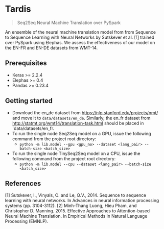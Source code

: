 # Tardis
> Seq2Seq Neural Machine Translation over PySpark

An ensemble of the neural machine translation model from from Sequence to Sequence Learning with Neural Networks by Sutskever et al. [1] trained over PySpark using Elephas. We assess the effectiveness of our model on the EN-FR and EN-DE datasets from WMT-14.

## Prerequisites
* Keras >= 2.2.4
* Elephas >= 0.4
* Pandas >= 0.23.4

## Getting started
* Download the en_de dataset from https://nlp.stanford.edu/projects/nmt/ and move it to `data/datasets/en_de`. Similarly, the en_fr dataset from http://statmt.org/wmt14/translation-task.html should be placed in `data/datasets/en_fr.
* To run the single node Seq2Seq model on a GPU, issue the following command from the project root directory: 
  - `python -m lib.model --gpu <gpu_no> --dataset <lang_pair> --batch-size <batch_size>`
* To run the single node TinySeq2Seq model on a CPU, issue the following command from the project root directory: 
  - `python -m lib.model --cpu --dataset <lang_pair> --batch-size <batch_size>`

## References

[1] Sutskever, I., Vinyals, O. and Le, Q.V., 2014. Sequence to sequence learning with neural networks. In Advances in neural information processing systems (pp. 3104-3112).
[2] Minh-Thang Luong, Hieu Pham, and Christopher D. Manning. 2015. Effective Approaches to Attention-based Neural Machine Translation. In Empirical Methods in Natural Language Processing (EMNLP).
